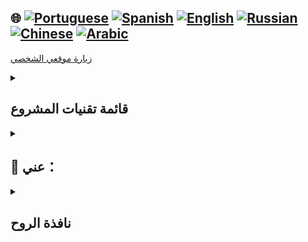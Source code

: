## 🌐 [![Portuguese](https://img.shields.io/badge/Portuguese-green)](https://github.com/SamuelRocha91/samuelrocha91.github.io/blob/main/README.md) [![Spanish](https://img.shields.io/badge/Spanish-yellow)](https://github.com/SamuelRocha91/samuelrocha91.github.io/blob/main/README_es.md) [![English](https://img.shields.io/badge/English-blue)](https://github.com/SamuelRocha91/samuelrocha91.github.io/blob/main/README_en.md) [![Russian](https://img.shields.io/badge/Russian-lightgrey)](https://github.com/SamuelRocha91/samuelrocha91.github.io/blob/main/README_ru.md) [![Chinese](https://img.shields.io/badge/Chinese-red)](https://github.com/SamuelRocha91/samuelrocha91.github.io/blob/main/README_ch.md) [![Arabic](https://img.shields.io/badge/Arabic-orange)](https://github.com/SamuelRocha91/samuelrocha91.github.io/blob/main/README_ar.md)

<a href="https://samuelrocha91.github.io" target="_blank">زيارة موقعي الشخصي</a>

<details>
<summary> <h2>قائمة تقنيات المشروع</h2> </summary>

<summary><h2> 🎭️ مشاريع React </h2> </summary>

- 🎮 [لعبة الأسئلة والأجوبة](https://github.com/SamuelRocha91/trivia_game/blob/main/README_ar.md)
- 🐣 [دليل البوكيمون](https://github.com/SamuelRocha91/pokedex/blob/main/README_ar.md)
- 🏪 [متجر إلكتروني على الويب](https://github.com/SamuelRocha91/project-frontend-online-store/blob/main/README_ar.md)
- 👛 [مدير النفقات](https://github.com/SamuelRocha91/project-trybewallet/blob/main/README_ar.md)

<summary><h2> 🪢️ مشاريع Node </h2> </summary>

- 🗡️ [Trybe Smith](https://github.com/SamuelRocha91/TrybeSmith/blob/main/README_ar.md)
- 🪧 [API المدونة](https://github.com/SamuelRocha91/BlogsApi/blob/main/README_ar.md)
- 🐉 [Trybers و Dragons](https://github.com/SamuelRocha91/trybeAndDragons/blob/main/README_ar.md)
- ⚽ [API كرة القدم TypeScript](https://github.com/SamuelRocha91/trybeFutebolClube/blob/main/README_ar.md)

<summary><h2> 👶️ مشاريع المبتدئين </h2> </summary>

- 🖥️ [محول ثنائي](https://github.com/SamuelRocha9إذا كنت بحاجة إلى أي تغييرات إضافية أو مساعدة أخرى، فلا تتردد في إخباري!

### التوصيل
  - 💎 [الواجهة الخلفية للتوصيل](https://github.com/SamuelRocha91/delivery_back/blob/main/README_ar.md) - تطبيق الواجهة الخلفية لمنصة توصيل
  - 🛒 [تطبيق المستهلك](https://github.com/SamuelRocha91/consumy/blob/main/README_ar.md) - تطبيق للمستهلكين
  - 👨‍💼 [تطبيق البائع](https://github.com/SamuelRocha91/seller_application/blob/main/README_ar.md) - تطبيق للبائعين
  - 💲 [API الدفع](https://github.com/SamuelRocha91/paymenty/blob/main/README_ar.md) - API الدفع

### قياس API
  - 📏 [تطبيق دقيق React](https://github.com/SamuelRocha91/precisionReactApplication/blob/main/README_ar.md) - واجهة لتسجيل قياسات الغاز والماء
  - 🤖 [API Node](https://github.com/SamuelRocha91/apiMeasureWaterAndGas/blob/main/README_ar.md) - API لتسجيل القياسات والاستهلاك

<hr/>
<summary><h2> ☕️ مشاريع Java </h2> </summary>

- 🌾 [مشروع Agrix - إدارة المزرعة](https://github.com/SamuelRocha91/Agrix/blob/main/README_ar.md)
- 🏛️ [محدد المتحف](https://github.com/SamuelRocha91/localizadorDeMuseus/blob/main/README_ar.md)
- 📃 [قواعد التقدم](https://github.com/SamuelRocha91/project_rule_of_progression/blob/main/README_ar.md)
- 🗳️ [نظام التصويت](https://github.com/SamuelRocha91/sistemaDeVotacao/blob/main/README_ar.md)

<summary><h2> 📱️ مشاريع Kotlin </h2> </summary>

- 📜 [قائمة افتراضية](https://github.com/SamuelRocha91/kotlinVirtualMenu/blob/main/README_ar.md)
- ☀️ [تطبيق الطقس](https://github.com/SamuelRocha91/kotlinWeatherApp/blob/main/README_ar.md)
- 💱 [سعر الصرف Kotlin](https://github.com/SamuelRocha91/kotlinExchangeRate/blob/main/README_ar.md)
- 👤 [تسجيل الدخول الاجتماعي](https://github.com/SamuelRocha91/kotlinLoginSocial/blob/main/README_ar.md)

<summary><h2> 🔴 مشاريع Ruby </h2> </summary>

- 📽️ [دليل الأفلام Rails](https://github.com/SamuelRocha91/rails_movies_catalog/blob/main/README_ar.md)
- 👩‍⚖️ [تمارين Odin](https://github.com/SamuelRocha91/ruby_exercises/blob/main/README_ar.md)

<summary><h2> 🎲️ مشاريع قاعدة البيانات </h2> </summary>

- 🚗 [تأجير السيارات](https://github.com/SamuelRocha91/dbRentalCar/blob/main/README_ar.md)

<summary><h2> 🐍️ مشاريع Python </h2> </summary>

- 7⃣️ [الخوارزميات](https://github.com/SamuelRocha91/Algorithms/blob/main/README_ar.md)
- 🍲 [طلبات المطعم](https://github.com/SamuelRocha91/restaurantOrders/blob/main/README_ar.md)
- ✍️ [البرامج النصية](https://github.com/SamuelRocha91/scripts/blob/main/README_ar.md)
- 🕵️‍♀️ [Trybe ليست Google](https://github.com/SamuelRocha91/trybeIsNotGoogle/blob/main/README_ar.md)

</details>

<details>
<summary><h2>🧑 عني：</h2></summary>
<p>صموئيل روچا، برازيلي🇧🇷، من سلفادور⚫🔴، مطور ويب.</p>


[![Full-Stack Web Development Course](https://img.shields.io/badge/-Certified_Web_Developer-blue?style=flat&logo=google-chrome&logoColor=white)](https://www.credential.net/ad5e0984-fa07-41b0-a50b-51cb25fd0010#gs.ffccza)
[![Certified Java Developer](https://img.shields.io/badge/-Certified_Java_Developer-red?style=flat&logo=java&logoColor=white)](https://www.credential.net/b0eedfe8-4280-4cc4-b832-49f1d9426664#gs.ffcj0a)
[![JavaScript Algorithms and Data Structures](https://img.shields.io/badge/-JavaScript_Algorithms_and_Data_Structures-yellow?style=flat&logo=javascript&logoColor=white)](https://www.freecodecamp.org/certification/Sam_sr91/javascript-algorithms-and-data-structures)
</details>

<details>
<summary><h2>نافذة الروح</h2></summary>

<div style="display: flex; justify-content: space-around; align-items: center; flex-wrap: wrap; gap: 20px; padding: 20px; background-color: #f0f0f0; border-radius: 10px;">
    <img src="./images/cityOfSalvador.jpg" alt="imagem da cidade de Salvador" style="width: 200px; height: auto; border-radius: 15px; box-shadow: 0 4px 8px rgba(0, 0, 0, 0.2);" />
    <img src="./images/umoverse.jpg" alt="imagem do cosmos" style="width: 200px; height: auto; border-radius: 15px; box-shadow: 0 4px 8px rgba(0, 0, 0, 0.2);" />
    <img src="./images/ecv.jpg" alt="ecvitoria" style="width: 200px; height: auto; border-radius: 15px; box-shadow: 0 4px 8px rgba(0, 0, 0, 0.2);" />
    <img src="./images/sea.jpg" alt="imagem do mar" style="width: 200px; height: auto; border-radius: 15px; box-shadow: 0 4px 8px rgba(0, 0, 0, 0.2);" />
</div>

</details>
